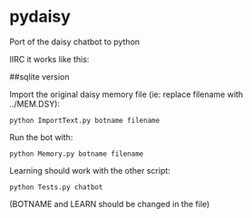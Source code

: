 pydaisy
=======

Port of the daisy chatbot to python

IIRC it works like this:

##sqlite version

Import the original daisy memory file (ie: replace filename with ../MEM.DSY):
~~~
python ImportText.py botname filename
~~~

Run the bot with:
~~~
python Memory.py botname filename
~~~

Learning should work with the other script:
~~~
python Tests.py chatbot
~~~
(BOTNAME and LEARN should be changed in the file)
